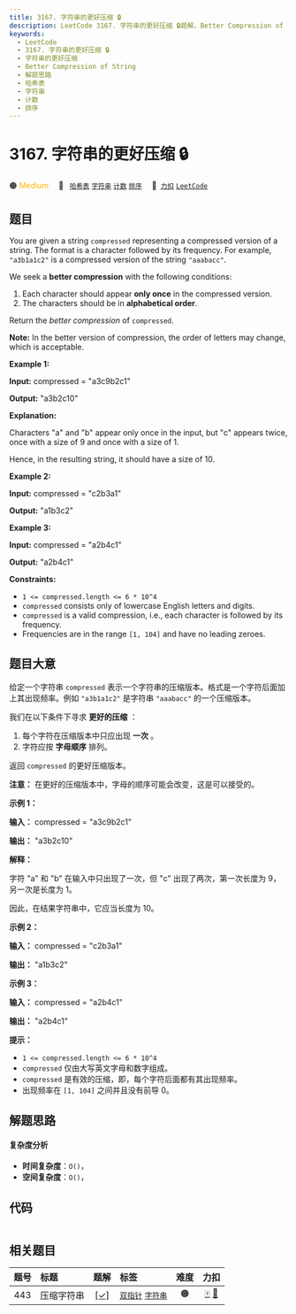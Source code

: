 ```yaml
---
title: 3167. 字符串的更好压缩 🔒
description: LeetCode 3167. 字符串的更好压缩 🔒题解，Better Compression of String，包含解题思路、复杂度分析以及完整的 JavaScript 代码实现。
keywords:
  - LeetCode
  - 3167. 字符串的更好压缩 🔒
  - 字符串的更好压缩
  - Better Compression of String
  - 解题思路
  - 哈希表
  - 字符串
  - 计数
  - 排序
---
```


# 3167. 字符串的更好压缩 🔒

🟠 <font color=#ffb800>Medium</font>&emsp; 🔖&ensp; [`哈希表`](/tag/hash-table.md) [`字符串`](/tag/string.md) [`计数`](/tag/counting.md) [`排序`](/tag/sorting.md)&emsp; 🔗&ensp;[`力扣`](https://leetcode.cn/problems/better-compression-of-string) [`LeetCode`](https://leetcode.com/problems/better-compression-of-string)

## 题目

You are given a string `compressed` representing a compressed version of a
string. The format is a character followed by its frequency. For example,
`"a3b1a1c2"` is a compressed version of the string `"aaabacc"`.

We seek a **better compression** with the following conditions:

  1. Each character should appear **only once** in the compressed version.
  2. The characters should be in **alphabetical order**.

Return the _better compression_ of `compressed`.

**Note:** In the better version of compression, the order of letters may
change, which is acceptable.



**Example 1:**

**Input:** compressed = "a3c9b2c1"

**Output:** "a3b2c10"

**Explanation:**

Characters "a" and "b" appear only once in the input, but "c" appears twice,
once with a size of 9 and once with a size of 1.

Hence, in the resulting string, it should have a size of 10.

**Example 2:**

**Input:** compressed = "c2b3a1"

**Output:** "a1b3c2"

**Example 3:**

**Input:** compressed = "a2b4c1"

**Output:** "a2b4c1"



**Constraints:**

  * `1 <= compressed.length <= 6 * 10^4`
  * `compressed` consists only of lowercase English letters and digits.
  * `compressed` is a valid compression, i.e., each character is followed by its frequency.
  * Frequencies are in the range `[1, 104]` and have no leading zeroes.


## 题目大意

给定一个字符串 `compressed` 表示一个字符串的压缩版本。格式是一个字符后面加上其出现频率。例如 `"a3b1a1c2"` 是字符串
`"aaabacc"` 的一个压缩版本。

我们在以下条件下寻求 **更好的压缩** ：

  1. 每个字符在压缩版本中只应出现 **一次** 。
  2. 字符应按 **字母顺序** 排列。

返回 `compressed` 的更好压缩版本。

**注意：** 在更好的压缩版本中，字母的顺序可能会改变，这是可以接受的。



**示例 1：**

**输入：** compressed = "a3c9b2c1"

**输出：** "a3b2c10"

**解释：**

字符 "a" 和 "b" 在输入中只出现了一次，但 "c" 出现了两次，第一次长度为 9，另一次是长度为 1。

因此，在结果字符串中，它应当长度为 10。

**示例 2：**

**输入：** compressed = "c2b3a1"

**输出：** "a1b3c2"

**示例 3：**

**输入：** compressed = "a2b4c1"

**输出：** "a2b4c1"



**提示：**

  * `1 <= compressed.length <= 6 * 10^4`
  * `compressed` 仅由大写英文字母和数字组成。
  * `compressed` 是有效的压缩，即，每个字符后面都有其出现频率。
  * 出现频率在 `[1, 104]` 之间并且没有前导 0。


## 解题思路

#### 复杂度分析

- **时间复杂度**：`O()`，
- **空间复杂度**：`O()`，

## 代码

```javascript

```

## 相关题目

<!-- prettier-ignore -->
| 题号 | 标题 | 题解 | 标签 | 难度 | 力扣 |
| :------: | :------ | :------: | :------ | :------: | :------: |
| 443 | 压缩字符串 | [[✓]](/problem/0443.md) |  [`双指针`](/tag/two-pointers.md) [`字符串`](/tag/string.md) | 🟠 | [🀄️](https://leetcode.cn/problems/string-compression) [🔗](https://leetcode.com/problems/string-compression) |